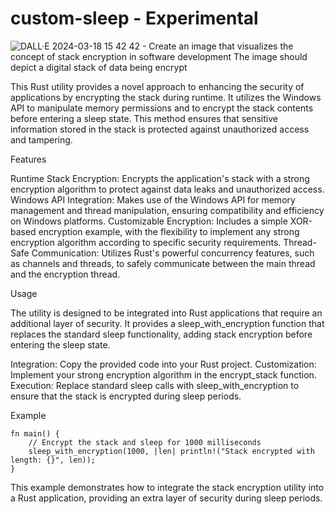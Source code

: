 # custom-sleep - Experimental

![DALL·E 2024-03-18 15 42 42 - Create an image that visualizes the concept of stack encryption in software development  The image should depict a digital stack of data being encrypt](https://github.com/h0lai/custom-sleep/assets/37847231/9d98224f-4105-44c5-a406-3b1aa6e0dce7)


This Rust utility provides a novel approach to enhancing the security of applications by encrypting the stack during runtime. It utilizes the Windows API to manipulate memory permissions and to encrypt the stack contents before entering a sleep state. This method ensures that sensitive information stored in the stack is protected against unauthorized access and tampering.

Features

Runtime Stack Encryption: Encrypts the application's stack with a strong encryption algorithm to protect against data leaks and unauthorized access.
Windows API Integration: Makes use of the Windows API for memory management and thread manipulation, ensuring compatibility and efficiency on Windows platforms.
Customizable Encryption: Includes a simple XOR-based encryption example, with the flexibility to implement any strong encryption algorithm according to specific security requirements.
Thread-Safe Communication: Utilizes Rust's powerful concurrency features, such as channels and threads, to safely communicate between the main thread and the encryption thread.

Usage

The utility is designed to be integrated into Rust applications that require an additional layer of security. It provides a sleep_with_encryption function that replaces the standard sleep functionality, adding stack encryption before entering the sleep state.

Integration: Copy the provided code into your Rust project.
Customization: Implement your strong encryption algorithm in the encrypt_stack function.
Execution: Replace standard sleep calls with sleep_with_encryption to ensure that the stack is encrypted during sleep periods.

Example

```
fn main() {
    // Encrypt the stack and sleep for 1000 milliseconds
    sleep_with_encryption(1000, |len| println!("Stack encrypted with length: {}", len));
}
```

This example demonstrates how to integrate the stack encryption utility into a Rust application, providing an extra layer of security during sleep periods.

